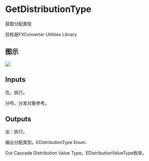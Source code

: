 # GetDistributionType

获取分配类型

目标是FXConverter Utilities Library

## 图示

![]($-20221218-19015176.png)

## Inputs

在。执行。

分布。分发对象参考。  

## Outputs

出：执行。

输出分配类型。EDistributionType Enum.

Out Cascade Distribution Value Type。EDistributionValueType枚举。
